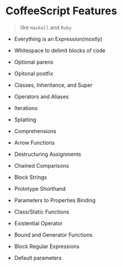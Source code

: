 # CoffeeScript Features

> like `Haskell` and `Ruby`

- Everything is an Expression(mostly)
- Whitespace to delimit blocks of code
- Optional parens
- Opitonal postfix
- Classes, Inheritance, and Super
- Operators and Aliases
- Iterations
- Splatting
- Comprehensions
- Arrow Functions

- Destructuring Assignments
- Chained Comparisons
- Block Strings
- Prototype Shorthand
- Parameters to Properties Binding
- Class/Static Functions
- Existential Operator
- Bound and Generator Functions
- Block Regular Expressions
- Default parameters

